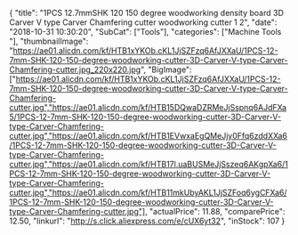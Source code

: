 {
	"title": "1PCS 12.7mmSHK 120 150 degree woodworking density board 3D Carver V type Carver Chamfering cutter woodworking cutter 1 2",
	"date": "2018-10-31 10:30:20",
	"SubCat": ["Tools"],
	"categories": ["Machine Tools "],
	"thumbnailImage": "https://ae01.alicdn.com/kf/HTB1xYKOb.cKL1JjSZFzq6AfJXXaU/1PCS-12-7mm-SHK-120-150-degree-woodworking-cutter-3D-Carver-V-type-Carver-Chamfering-cutter.jpg_220x220.jpg",
	"BigImage": ["https://ae01.alicdn.com/kf/HTB1xYKOb.cKL1JjSZFzq6AfJXXaU/1PCS-12-7mm-SHK-120-150-degree-woodworking-cutter-3D-Carver-V-type-Carver-Chamfering-cutter.jpg","https://ae01.alicdn.com/kf/HTB15DQwaDZRMeJjSspnq6AJdFXa5/1PCS-12-7mm-SHK-120-150-degree-woodworking-cutter-3D-Carver-V-type-Carver-Chamfering-cutter.jpg","https://ae01.alicdn.com/kf/HTB1EVwxaEgQMeJjy0Ffq6zddXXa6/1PCS-12-7mm-SHK-120-150-degree-woodworking-cutter-3D-Carver-V-type-Carver-Chamfering-cutter.jpg","https://ae01.alicdn.com/kf/HTB17l.uaBUSMeJjSszeq6AKgpXa6/1PCS-12-7mm-SHK-120-150-degree-woodworking-cutter-3D-Carver-V-type-Carver-Chamfering-cutter.jpg","https://ae01.alicdn.com/kf/HTB11mkUbyAKL1JjSZFoq6ygCFXa6/1PCS-12-7mm-SHK-120-150-degree-woodworking-cutter-3D-Carver-V-type-Carver-Chamfering-cutter.jpg"],
	"actualPrice": 11.88,
	"comparePrice": 12.50,
	"linkurl": "http://s.click.aliexpress.com/e/cUX6yt32",
	"inStock": 107
}
